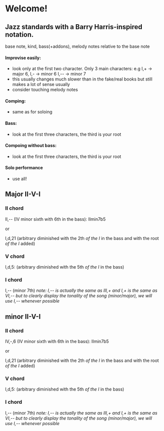 # Welcome!

## Jazz standards with a Barry Harris-inspired notation.

base note, kind, bass(+addons), melody notes relative to the base note

#### Improvise easily:
- look only at the first two character. Only 3 main characters: e.g I,+ -> major 6, I,- -> minor 6 I,-- -> minor 7
- this usually changes much slower than in the fake/real books but still makes a lot of sense usually
- consider touching melody notes
#### Comping:
- same as for soloing
#### Bass: 
- look at the first three characters, the third is your root
#### Compoing without bass:
- look at the first three characters, the third is your root
#### Solo performance
- use all!


## Major II-V-I

### II chord

II,-- (IV minor sixth with 6th in the bass): IImin7b5

or 

I,d,21 (arbitrary diminished with the 2th *of the I* in the bass and with the root *of the I* added)

### V chord

I,d,5: (arbitrary diminished with the 5th *of the I* in the bass)

### I chord

I,-- (minor 7th)
*note: I,-- is actually the same as III,+ and I,+ is the same as VI,-- but to clearly display the tonality of the song (minor/major), we will use I,-- whenever possible*

## minor II-V-I

### II chord

IV,-,6 (IV minor sixth with 6th in the bass): IImin7b5

or 

I,d,21 (arbitrary diminished with the 2th *of the I* in the bass and with the root *of the I* added)

### V chord

I,d,5: (arbitrary diminished with the 5th *of the I* in the bass)

### I chord

I,-- (minor 7th)
*note: I,-- is actually the same as III,+ and I,+ is the same as VI,-- but to clearly display the tonality of the song (minor/major), we will use I,-- whenever possible*
